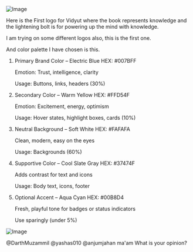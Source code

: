 ![Image](https://github.com/user-attachments/assets/dea397c4-e756-4462-8abd-8bb6bd417ba2)

Here is the First logo for Vidyut where the book represents knowledge and the lightening bolt is for powering up the mind with knowledge.

I am trying on some different logos also, this is the first one.

And color palette I have chosen is this.
1. Primary Brand Color – Electric Blue
HEX: #007BFF

    Emotion: Trust, intelligence, clarity

    Usage: Buttons, links, headers (30%)

2. Secondary Color – Warm Yellow
HEX: #FFD54F

    Emotion: Excitement, energy, optimism

    Usage: Hover states, highlight boxes, cards (10%)

3. Neutral Background – Soft White
HEX: #FAFAFA

   Clean, modern, easy on the eyes

   Usage: Backgrounds (60%)

4. Supportive Color – Cool Slate Gray
HEX: #37474F

    Adds contrast for text and icons

    Usage: Body text, icons, footer

5. Optional Accent – Aqua Cyan
HEX: #00B8D4

    Fresh, playful tone for badges or status indicators

    Use sparingly (under 5%)

![Image](https://github.com/user-attachments/assets/8df4172e-d609-4350-a280-aa37ec5c38f3)

@DarthMuzammil @yashas010 @anjumjahan ma'am  What is your opinion?
